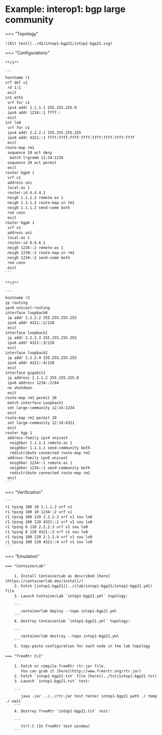 # Example: interop1: bgp large community

=== "Topology"

    ![Alt text](../d2/intop1-bgp21/intop1-bgp21.svg)

=== "Configurations"

    **r1**

    ```
    hostname r1
    vrf def v1
     rd 1:1
     exit
    int eth1
     vrf for v1
     ipv4 addr 1.1.1.1 255.255.255.0
     ipv6 addr 1234::1 ffff::
     exit
    int lo0
     vrf for v1
     ipv4 addr 2.2.2.1 255.255.255.255
     ipv6 addr 4321::1 ffff:ffff:ffff:ffff:ffff:ffff:ffff:ffff
     exit
    route-map rm1
     sequence 10 act deny
      match lrgcomm 12:34:1234
     sequence 20 act permit
     exit
    router bgp4 1
     vrf v1
     address uni
     local-as 1
     router-id 4.4.4.1
     neigh 1.1.1.2 remote-as 1
     neigh 1.1.1.2 route-map-in rm1
     neigh 1.1.1.2 send-comm both
     red conn
     exit
    router bgp6 1
     vrf v1
     address uni
     local-as 1
     router-id 6.6.6.1
     neigh 1234::2 remote-as 1
     neigh 1234::2 route-map-in rm1
     neigh 1234::2 send-comm both
     red conn
     exit
    ```

    **r2**

    ```
    hostname r2
    ip routing
    ipv6 unicast-routing
    interface loopback0
     ip addr 2.2.2.2 255.255.255.255
     ipv6 addr 4321::2/128
     exit
    interface loopback1
     ip addr 2.2.2.3 255.255.255.255
     ipv6 addr 4321::3/128
     exit
    interface loopback2
     ip addr 2.2.2.4 255.255.255.255
     ipv6 addr 4321::4/128
     exit
    interface gigabit1
     ip address 1.1.1.2 255.255.255.0
     ipv6 address 1234::2/64
     no shutdown
     exit
    route-map rm1 permit 10
     match interface Loopback1
     set large-community 12:34:1234
     exit
    route-map rm1 permit 20
     set large-community 12:34:4321
     exit
    router bgp 1
     address-family ipv4 unicast
      neighbor 1.1.1.1 remote-as 1
      neighbor 1.1.1.1 send-community both
      redistribute connected route-map rm1
     address-family ipv6 unicast
      neighbor 1234::1 remote-as 1
      neighbor 1234::1 send-community both
      redistribute connected route-map rm1
     exit
    ```

=== "Verification"

    ```
    r1 tping 100 10 1.1.1.2 vrf v1
    r1 tping 100 10 1234::2 vrf v1
    r1 tping 100 120 2.2.2.2 vrf v1 sou lo0
    r1 tping 100 120 4321::2 vrf v1 sou lo0
    r1 tping 0 120 2.2.2.3 vrf v1 sou lo0
    r1 tping 0 120 4321::3 vrf v1 sou lo0
    r1 tping 100 120 2.2.2.4 vrf v1 sou lo0
    r1 tping 100 120 4321::4 vrf v1 sou lo0
    ```

=== "Emulation"

    === "ContainerLab"

        1. Install ContainerLab as described [here](https://containerlab.dev/install/)  
        2. Fetch [intop1-bgp21](../clab/intop1-bgp21/intop1-bgp21.yml) file  
        3. Launch ContainerLab `intop1-bgp21.yml` topology:  

        ```
           containerlab deploy --topo intop1-bgp21.yml  
        ```
        4. Destroy ContainerLab `intop1-bgp21.yml` topology:  

        ```
           containerlab destroy --topo intop1-bgp21.yml  
        ```
        5. Copy-paste configuration for each node in the lab topology

    === "freeRtr CLI"

        1. Fetch or compile freeRtr rtr.jar file.  
           You can grab it [here](http://www.freertr.org/rtr.jar)  
        2. Fetch `intop1-bgp21.tst` file [here](../tst/intop1-bgp21.tst)  
        3. Launch `intop1-bgp21.tst` test:  

        ```
           java -jar ../../rtr.jar test tester intop1-bgp21 path ./ temp ./ wait
        ```
        4. Destroy freeRtr `intop1-bgp21.tst` test:  

        ```
           Ctrl-C (In freeRtr test window)
        ```

